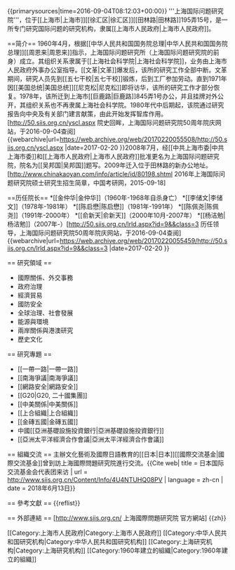 {{primarysources|time=2016-09-04T08:12:03+00:00}}
'''上海国际问题研究院'''，位于[[上海市|上海市]][[徐汇区|徐汇区]][[田林路|田林路]]195弄15号，是一所专门研究国际问题的研究机构，隶属[[上海市人民政府|上海市人民政府]]。<ref name=ky/>

==简介==
1960年4月，根据[[中华人民共和国国务院总理|中华人民共和国国务院总理]][[周恩来|周恩来]]指示，上海国际问题研究所（上海国际问题研究院的前身）成立。其组织关系隶属于[[上海社会科学院|上海社会科学院]]，业务由上海市人民政府外事办公室指导。[[文革|文革]]爆发后，该所的研究工作全部中断。文革期间，研究人员先到[[五七干校|五七干校]]锻炼，后到工厂参加劳动。直到1971年因[[美国总统|美国总统]][[尼克松|尼克松]]即将访华，该所的研究工作才部分恢复。1978年，该所迁到上海市[[巨鹿路|巨鹿路]]845弄1号办公，并且挂牌对外公开，其组织关系也不再隶属上海社会科学院。1980年代中后期起，该院通过研究报告向中央及有关部门建言献策，由此开始发挥智库作用。<ref>[http://50.siis.org.cn/yscl.aspx 院史回眸，上海国际问题研究院50周年院庆网站，于2016-09-04查阅] {{webarchive|url=https://web.archive.org/web/20170220055508/http://50.siis.org.cn/yscl.aspx |date=2017-02-20 }}</ref>2008年7月，经[[中共上海市委|中共上海市委]]和[[上海市人民政府|上海市人民政府]]批准更名为上海国际问题研究院，院名为[[吴邦国|吴邦国]]题写。2009年迁入位于田林路的新办公地址。<ref name=ky>[http://www.chinakaoyan.com/info/article/id/80198.shtml 2016年上海国际问题研究院硕士研究生招生简章，中国考研网，2015-09-18]</ref>

==历任院长==
*[[金仲华|金仲华]]（1960年-1968年自杀身亡）
*[[李储文|李储文]]（1978年-1981年）
*[[陈启懋|陈启懋]]（1981年-1991年）
*[[陈佩尧|陈佩尧]]（1991年-2000年）
*[[俞新天|俞新天]]（2000年10月-2007年）
*[[杨洁勉|杨洁勉]]（2007年-）<ref>[http://50.siis.org.cn/lrld.aspx?id=9&&class=3 历任领导，上海国际问题研究院50周年院庆网站，于2016-09-04查阅] {{webarchive|url=https://web.archive.org/web/20170220055459/http://50.siis.org.cn/lrld.aspx?id=9&&class=3 |date=2017-02-20 }}</ref>

== 研究領域 ==
* 國際關係、外交事務
* 政府治理
* 經濟貿易
* 國防安全
* 全球治理、社會發展
* 能源與環境
* 兩岸關係與港澳研究
* 歷史文化

== 研究專題 ==
* [[一帶一路|一帶一路]]
* [[南海爭議|南海爭議]]
* [[網路安全|網路安全]]
* [[G20|G20, 二十國集團]]
* [[中美關係|中美關係]]
* [[上合組織|上合組織]]
* [[金磚五國|金磚五國]]
* 中國[[亞洲基礎設施投資銀行|亞洲基礎設施投資銀行]]
* [[亞洲太平洋經濟合作會議|亞洲太平洋經濟合作會議]]

== 組織交流 ==
主辦文化藝術及國際日語教育的[[日本|日本]][[國際交流基金|國際交流基金]]曾到訪上海國際問題研究院進行交流。<ref>{{Cite web| title = 日本国际交流基金会代表团来访 | url = http://www.siis.org.cn/Content/Info/4U4NTUHQ08PV | language = zh-cn | date = 2018年6月13日}}</ref>

== 參考文獻 ==
{{reflist}}

== 外部連結 ==
[http://www.siis.org.cn/ 上海國際問題研究院 官方網站] {{zh}}

[[Category:上海市人民政府|Category:上海市人民政府]]
[[Category:中华人民共和国研究机构|Category:中华人民共和国研究机构]]
[[Category:上海研究机构|Category:上海研究机构]]
[[Category:1960年建立的組織|Category:1960年建立的組織]]